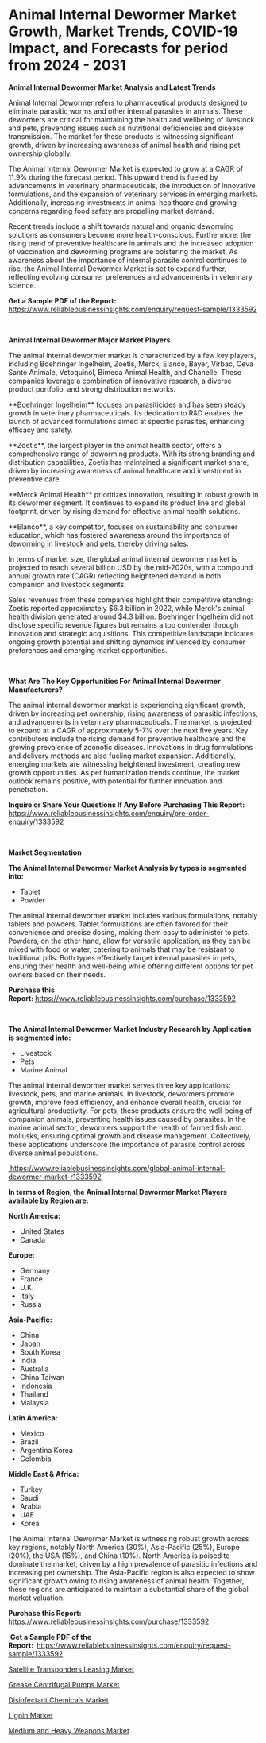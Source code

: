 <p><h1>Animal Internal Dewormer Market Growth, Market Trends, COVID-19 Impact, and Forecasts for period from 2024 - 2031</h1></p><p><strong>Animal Internal Dewormer Market Analysis and Latest Trends</strong></p>
<p><p>Animal Internal Dewormer refers to pharmaceutical products designed to eliminate parasitic worms and other internal parasites in animals. These dewormers are critical for maintaining the health and wellbeing of livestock and pets, preventing issues such as nutritional deficiencies and disease transmission. The market for these products is witnessing significant growth, driven by increasing awareness of animal health and rising pet ownership globally. </p><p>The Animal Internal Dewormer Market is expected to grow at a CAGR of 11.9% during the forecast period. This upward trend is fueled by advancements in veterinary pharmaceuticals, the introduction of innovative formulations, and the expansion of veterinary services in emerging markets. Additionally, increasing investments in animal healthcare and growing concerns regarding food safety are propelling market demand. </p><p>Recent trends include a shift towards natural and organic deworming solutions as consumers become more health-conscious. Furthermore, the rising trend of preventive healthcare in animals and the increased adoption of vaccination and deworming programs are bolstering the market. As awareness about the importance of internal parasite control continues to rise, the Animal Internal Dewormer Market is set to expand further, reflecting evolving consumer preferences and advancements in veterinary science.</p></p>
<p><strong>Get a Sample PDF of the Report:&nbsp;</strong> <a href="https://www.reliablebusinessinsights.com/enquiry/request-sample/1333592?utm_campaign=1119&utm_medium=2&utm_source=Github&utm_content=ia&utm_term=29102024&utm_id=animal-internal-dewormer">https://www.reliablebusinessinsights.com/enquiry/request-sample/1333592</a></p>
<p>&nbsp;</p>
<p><strong>Animal Internal Dewormer Major Market Players</strong></p>
<p><p>The animal internal dewormer market is characterized by a few key players, including Boehringer Ingelheim, Zoetis, Merck, Elanco, Bayer, Virbac, Ceva Sante Animale, Vetoquinol, Bimeda Animal Health, and Chanelle. These companies leverage a combination of innovative research, a diverse product portfolio, and strong distribution networks.</p><p>**Boehringer Ingelheim** focuses on parasiticides and has seen steady growth in veterinary pharmaceuticals. Its dedication to R&D enables the launch of advanced formulations aimed at specific parasites, enhancing efficacy and safety. </p><p>**Zoetis**, the largest player in the animal health sector, offers a comprehensive range of deworming products. With its strong branding and distribution capabilities, Zoetis has maintained a significant market share, driven by increasing awareness of animal healthcare and investment in preventive care.</p><p>**Merck Animal Health** prioritizes innovation, resulting in robust growth in its dewormer segment. It continues to expand its product line and global footprint, driven by rising demand for effective animal health solutions.</p><p>**Elanco**, a key competitor, focuses on sustainability and consumer education, which has fostered awareness around the importance of deworming in livestock and pets, thereby driving sales.</p><p>In terms of market size, the global animal internal dewormer market is projected to reach several billion USD by the mid-2020s, with a compound annual growth rate (CAGR) reflecting heightened demand in both companion and livestock segments. </p><p>Sales revenues from these companies highlight their competitive standing: Zoetis reported approximately $6.3 billion in 2022, while Merck's animal health division generated around $4.3 billion. Boehringer Ingelheim did not disclose specific revenue figures but remains a top contender through innovation and strategic acquisitions. This competitive landscape indicates ongoing growth potential and shifting dynamics influenced by consumer preferences and emerging market opportunities.</p></p>
<p>&nbsp;</p>
<p><strong>What Are The Key Opportunities For Animal Internal Dewormer Manufacturers?</strong></p>
<p><p>The animal internal dewormer market is experiencing significant growth, driven by increasing pet ownership, rising awareness of parasitic infections, and advancements in veterinary pharmaceuticals. The market is projected to expand at a CAGR of approximately 5-7% over the next five years. Key contributors include the rising demand for preventive healthcare and the growing prevalence of zoonotic diseases. Innovations in drug formulations and delivery methods are also fueling market expansion. Additionally, emerging markets are witnessing heightened investment, creating new growth opportunities. As pet humanization trends continue, the market outlook remains positive, with potential for further innovation and penetration.</p></p>
<p><strong>Inquire or Share Your Questions If Any Before Purchasing This Report:</strong> <a href="https://www.reliablebusinessinsights.com/enquiry/pre-order-enquiry/1333592?utm_campaign=1119&utm_medium=2&utm_source=Github&utm_content=ia&utm_term=29102024&utm_id=animal-internal-dewormer">https://www.reliablebusinessinsights.com/enquiry/pre-order-enquiry/1333592</a></p>
<p>&nbsp;</p>
<p><strong>Market Segmentation</strong></p>
<p><strong>The Animal Internal Dewormer Market Analysis by types is segmented into:</strong></p>
<p><ul><li>Tablet</li><li>Powder</li></ul></p>
<p><p>The animal internal dewormer market includes various formulations, notably tablets and powders. Tablet formulations are often favored for their convenience and precise dosing, making them easy to administer to pets. Powders, on the other hand, allow for versatile application, as they can be mixed with food or water, catering to animals that may be resistant to traditional pills. Both types effectively target internal parasites in pets, ensuring their health and well-being while offering different options for pet owners based on their needs.</p></p>
<p><strong>Purchase this Report:&nbsp;</strong><a href="https://www.reliablebusinessinsights.com/purchase/1333592?utm_campaign=1119&utm_medium=2&utm_source=Github&utm_content=ia&utm_term=29102024&utm_id=animal-internal-dewormer">https://www.reliablebusinessinsights.com/purchase/1333592</a></p>
<p>&nbsp;</p>
<p><strong>The Animal Internal Dewormer Market Industry Research by Application is segmented into:</strong></p>
<p><ul><li>Livestock</li><li>Pets</li><li>Marine Animal</li></ul></p>
<p><p>The animal internal dewormer market serves three key applications: livestock, pets, and marine animals. In livestock, dewormers promote growth, improve feed efficiency, and enhance overall health, crucial for agricultural productivity. For pets, these products ensure the well-being of companion animals, preventing health issues caused by parasites. In the marine animal sector, dewormers support the health of farmed fish and mollusks, ensuring optimal growth and disease management. Collectively, these applications underscore the importance of parasite control across diverse animal populations.</p></p>
<p><a href="https://www.reliablebusinessinsights.com/global-animal-internal-dewormer-market-r1333592?utm_campaign=1119&utm_medium=2&utm_source=Github&utm_content=ia&utm_term=29102024&utm_id=animal-internal-dewormer">&nbsp;https://www.reliablebusinessinsights.com/global-animal-internal-dewormer-market-r1333592</a></p>
<p><strong>In terms of Region, the Animal Internal Dewormer Market Players available by Region are:</strong></p>
<p>
    <p> <strong> North America: </strong>
        <ul>
            <li>United States</li>
            <li>Canada</li>
        </ul>
        </p> 
    <p> <strong> Europe: </strong>
        <ul>
            <li>Germany</li>
            <li>France</li>
            <li>U.K.</li>
            <li>Italy</li>
            <li>Russia</li>
        </ul>
        </p> 
    <p> <strong> Asia-Pacific: </strong>
        <ul>
            <li>China</li>
            <li>Japan</li>
            <li>South Korea</li>
            <li>India</li>
            <li>Australia</li>
            <li>China Taiwan</li>
            <li>Indonesia</li>
            <li>Thailand</li>
            <li>Malaysia</li>
        </ul>
        </p> 
    <p> <strong> Latin America: </strong>
        <ul>
            <li>Mexico</li>
            <li>Brazil</li>
            <li>Argentina Korea</li>
            <li>Colombia</li>
        </ul>
        </p> 
    <p> <strong> Middle East & Africa: </strong>
        <ul>
            <li>Turkey</li>
            <li>Saudi</li>
            <li>Arabia</li>
            <li>UAE</li>
            <li>Korea</li>
        </ul>
    </p>
    </p>
<p><p>The Animal Internal Dewormer Market is witnessing robust growth across key regions, notably North America (30%), Asia-Pacific (25%), Europe (20%), the USA (15%), and China (10%). North America is poised to dominate the market, driven by a high prevalence of parasitic infections and increasing pet ownership. The Asia-Pacific region is also expected to show significant growth owing to rising awareness of animal health. Together, these regions are anticipated to maintain a substantial share of the global market valuation.</p></p>
<p><strong>Purchase this Report: </strong><a href="https://www.reliablebusinessinsights.com/purchase/1333592?utm_campaign=1119&utm_medium=2&utm_source=Github&utm_content=ia&utm_term=29102024&utm_id=animal-internal-dewormer">https://www.reliablebusinessinsights.com/purchase/1333592</a></p>
<p>&nbsp;<strong>Get a Sample PDF of the Report:&nbsp;&nbsp;</strong><a href="https://www.reliablebusinessinsights.com/enquiry/request-sample/1333592?utm_campaign=1119&utm_medium=2&utm_source=Github&utm_content=ia&utm_term=29102024&utm_id=animal-internal-dewormer">https://www.reliablebusinessinsights.com/enquiry/request-sample/1333592</a></p>
<p><strong></strong></p>
<p><p><a href="https://github.com/JavierDDowns/Market-Research-Report-List-1/blob/main/satellite-transponders-leasing-market.md?utm_campaign=1119&utm_medium=2&utm_source=Github&utm_content=ia&utm_term=29102024&utm_id=animal-internal-dewormer">Satellite Transponders Leasing Market</a></p><p><a href="https://issuu.com/reportprime-2/docs/grease-centrifugal-pumps-market-siz_dba8eb9bf02e87?utm_campaign=1119&utm_medium=2&utm_source=Github&utm_content=ia&utm_term=29102024&utm_id=animal-internal-dewormer">Grease Centrifugal Pumps Market</a></p><p><a href="https://medium.com/@flaggejhhermuss/the-disinfectant-chemicals-market-is-anticipated-to-experience-significant-growth-with-a-3cec2a4fed4a?utm_campaign=1119&utm_medium=2&utm_source=Github&utm_content=ia&utm_term=29102024&utm_id=animal-internal-dewormer">Disinfectant Chemicals Market</a></p><p><a href="https://medium.com/@tenoreduwagley4rt/the-lignin-market-industry-provides-a-comprehensive-and-current-analysis-of-the-sector-covering-38254e095a54?utm_campaign=1119&utm_medium=2&utm_source=Github&utm_content=ia&utm_term=29102024&utm_id=animal-internal-dewormer">Lignin Market</a></p><p><a href="https://issuu.com/reportprime-2/docs/medium-and-heavy-weapons-market-siz_05c3b3b0377469?utm_campaign=1119&utm_medium=2&utm_source=Github&utm_content=ia&utm_term=29102024&utm_id=animal-internal-dewormer">Medium and Heavy Weapons Market</a></p></p>